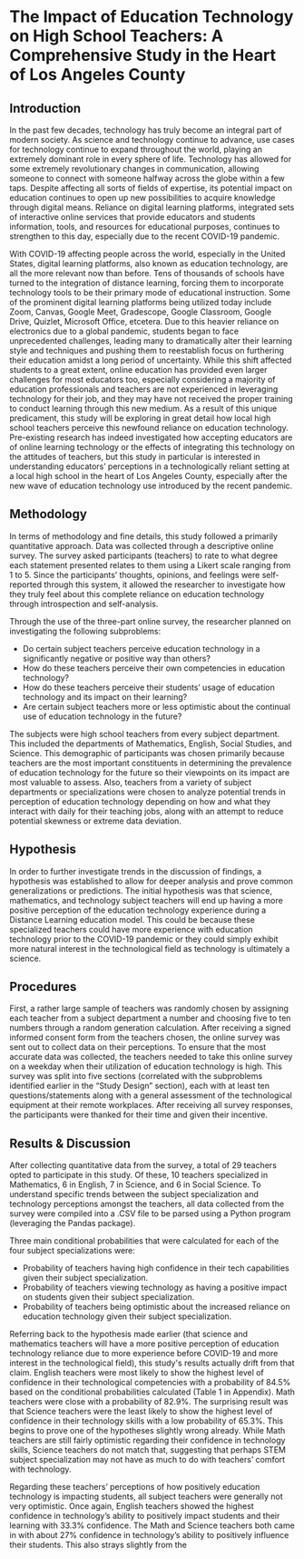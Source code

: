 # The Impact of Education Technology on High School Teachers: A Comprehensive Study in the Heart of Los Angeles County

## Introduction

In the past few decades, technology has truly become an integral part of modern society. As science and technology continue to advance, use cases for technology continue to expand throughout the world, playing an extremely dominant role in every sphere of life. Technology has allowed for some extremely revolutionary changes in communication, allowing someone to connect with someone halfway across the globe within a few taps. Despite affecting all sorts of fields of expertise, its potential impact on education continues to open up new possibilities to acquire knowledge through digital means. Reliance on digital learning platforms, integrated sets of interactive online services that provide educators and students information, tools, and resources for educational purposes, continues to strengthen to this day, especially due to the recent COVID-19 pandemic.

With COVID-19 affecting people across the world, especially in the United States, digital learning platforms, also known as education technology, are all the more relevant now than before. Tens of thousands of schools have turned to the integration of distance learning, forcing them to incorporate technology tools to be their primary mode of educational instruction. Some of the prominent digital learning platforms being utilized today include Zoom, Canvas, Google Meet, Gradescope, Google Classroom, Google Drive, Quizlet, Microsoft Office, etcetera. Due to this heavier reliance on electronics due to a global pandemic, students began to face unprecedented challenges, leading many to dramatically alter their learning style and techniques and pushing them to reestablish focus on furthering their education amidst a long period of uncertainty. While this shift affected students to a great extent, online education has provided even larger challenges for most educators too, especially considering a majority of education professionals and teachers are not experienced in leveraging technology for their job, and they may have not received the proper training to conduct learning through this new medium. As a result of this unique predicament, this study will be exploring in great detail how local high school teachers perceive this newfound reliance on education technology. Pre-existing research has indeed investigated how accepting educators are of online learning technology or the effects of integrating this technology on the attitudes of teachers, but this study in particular is interested in understanding educators’ perceptions in a technologically reliant setting at a local high school in the heart of Los Angeles County, especially after the new wave of education technology use introduced by the recent pandemic.

## Methodology

In terms of methodology and fine details, this study followed a primarily quantitative approach. Data was collected through a descriptive online survey. The survey asked participants (teachers) to rate to what degree each statement presented relates to them using a Likert scale ranging from 1 to 5. Since the participants’ thoughts, opinions, and feelings were self-reported through this system, it allowed the researcher to investigate how they truly feel about this complete reliance on education technology through introspection and self-analysis.

Through the use of the three-part online survey, the researcher planned on investigating the following subproblems:

- Do certain subject teachers perceive education technology in a significantly negative or positive way than others?
- How do these teachers perceive their own competencies in education technology?
- How do these teachers perceive their students’ usage of education technology and its impact on their learning?
- Are certain subject teachers more or less optimistic about the continual use of education technology in the future?

The subjects were high school teachers from every subject department. This included the departments of Mathematics, English, Social Studies, and Science. This demographic of participants was chosen primarily because teachers are the most important constituents in determining the prevalence of education technology for the future so their viewpoints on its impact are most valuable to assess. Also, teachers from a variety of subject departments or specializations were chosen to analyze potential trends in perception of education technology depending on how and what they interact with daily for their teaching jobs, along with an attempt to reduce potential skewness or extreme data deviation.

## Hypothesis

In order to further investigate trends in the discussion of findings, a hypothesis was established to allow for deeper analysis and prove common generalizations or predictions. The initial hypothesis was that science, mathematics, and technology subject teachers will end up having a more positive perception of the education technology experience during a Distance Learning education model. This could be because these specialized teachers could have more experience with education technology prior to the COVID-19 pandemic or they could simply exhibit more natural interest in the technological field as technology is ultimately a science.

## Procedures

First, a rather large sample of teachers was randomly chosen by assigning each teacher from a subject department a number and choosing five to ten numbers through a random generation calculation. After receiving a signed informed consent form from the teachers chosen, the online survey was sent out to collect data on their perceptions. To ensure that the most accurate data was collected, the teachers needed to take this online survey on a weekday when their utilization of education technology is high. This survey was split into five sections (correlated with the subproblems identified earlier in the “Study Design” section), each with at least ten questions/statements along with a general assessment of the technological equipment at their remote workplaces. After receiving all survey responses, the participants were thanked for their time and given their incentive.

## Results & Discussion

After collecting quantitative data from the survey, a total of 29 teachers opted to participate in this study. Of these, 10 teachers specialized in Mathematics, 6 in English, 7 in Science, and 6 in Social Science. To understand specific trends between the subject specialization and technology perceptions amongst the teachers, all data collected from the survey were compiled into a .CSV file to be parsed using a Python program (leveraging the Pandas package).

Three main conditional probabilities that were calculated for each of the four subject specializations were:

- Probability of teachers having high confidence in their tech capabilities given their subject specialization.
- Probability of teachers viewing technology as having a positive impact on students given their subject specialization.
- Probability of teachers being optimistic about the increased reliance on education technology given their subject specialization.

Referring back to the hypothesis made earlier (that science and mathematics teachers will have a more positive perception of education technology reliance due to more experience before COVID-19 and more interest in the technological field), this study's results actually drift from that claim. English teachers were most likely to show the highest level of confidence in their technological competencies with a probability of 84.5% based on the conditional probabilities calculated (Table 1 in Appendix). Math teachers were close with a probability of 82.9%. The surprising result was that Science teachers were the least likely to show the highest level of confidence in their technology skills with a low probability of 65.3%. This begins to prove one of the hypotheses slightly wrong already. While Math teachers are still fairly optimistic regarding their confidence in technology skills, Science teachers do not match that, suggesting that perhaps STEM subject specialization may not have as much to do with teachers’ comfort with technology. 

Regarding these teachers’ perceptions of how positively education technology is impacting students, all subject teachers were generally not very optimistic. Once again, English teachers showed the highest confidence in technology’s ability to positively impact students and their learning with 33.3% confidence. The Math and Science teachers both came in with about 27% confidence in technology’s ability to positively influence their students. This also strays slightly from the
